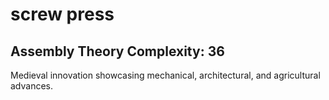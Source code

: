 # screw press

## Assembly Theory Complexity: 36
Medieval innovation showcasing mechanical, architectural, and agricultural advances.
